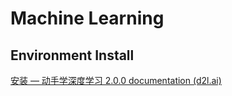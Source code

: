# Machine Learning

## Environment Install

[安装 — 动手学深度学习 2.0.0 documentation (d2l.ai)](https://zh.d2l.ai/chapter_installation/index.html)
